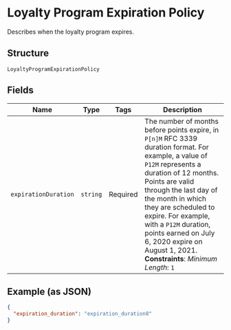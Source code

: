 
# Loyalty Program Expiration Policy

Describes when the loyalty program expires.

## Structure

`LoyaltyProgramExpirationPolicy`

## Fields

| Name | Type | Tags | Description |
|  --- | --- | --- | --- |
| `expirationDuration` | `string` | Required | The number of months before points expire, in `P[n]M` RFC 3339 duration format. For example, a value of `P12M` represents a duration of 12 months.<br>Points are valid through the last day of the month in which they are scheduled to expire. For example, with a  `P12M` duration, points earned on July 6, 2020 expire on August 1, 2021.<br>**Constraints**: *Minimum Length*: `1` |

## Example (as JSON)

```json
{
  "expiration_duration": "expiration_duration8"
}
```

